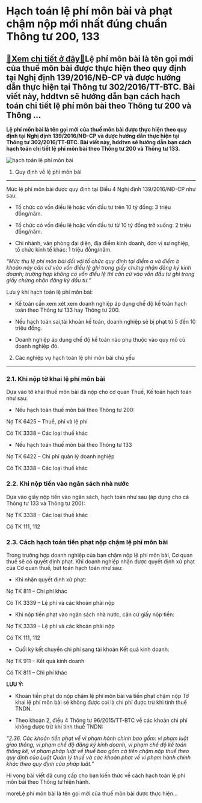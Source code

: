 Hạch toán lệ phí môn bài và phạt chậm nộp mới nhất đúng chuẩn Thông tư 200, 133
===============================================================================

[:gift:Xem chi tiết ở đây:gift:](https://hddtvn.com/hach-toan-le-phi-mon-bai-va-phat-cham-nop-moi-nhat-dung-chuan-thong-tu-200-133/)Lệ phí môn bài là tên gọi mới của thuế môn bài được thực hiện theo quy định tại Nghị định 139/2016/NĐ-CP và được hướng dẫn thực hiện tại Thông tư 302/2016/TT-BTC. Bài viết này, hddtvn sẽ hướng dẫn bạn cách hạch toán chi tiết lệ phí môn bài theo Thông tư 200 và Thông …
----------------------------------------------------------------------------------------------------------------------------------------------------------------------------------------------------------------------------------------------------------------------------

**Lệ phí môn bài là tên gọi mới của thuế môn bài được thực hiện theo quy định tại Nghị định 139/2016/NĐ-CP và được hướng dẫn thực hiện tại Thông tư 302/2016/TT-BTC. Bài viết này, hddtvn sẽ hướng dẫn bạn cách hạch toán chi tiết lệ phí môn bài theo Thông tư 200 và Thông tư 133.**


![hạch toán lệ phí môn bài](https://hddtvn.com/wp-content/uploads/2021/01/Monthly-Guardianship-fee_159981.jpg)


1. Quy định về lệ phí môn bài
-----------------------------


Mức lệ phí môn bài được quy định tại Điều 4 Nghị định 139/2016/NĐ-CP như sau:




* Tổ chức có vốn điều lệ hoặc vốn đầu tư trên 10 tỷ đồng: 3 triệu đồng/năm.

* Tổ chức có vốn điều lệ hoặc vốn đầu tư từ 10 tỷ đồng trở xuống: 2 triệu đồng/năm.

* Chi nhánh, văn phòng đại diện, địa điểm kinh doanh, đơn vị sự nghiệp, tổ chức kinh tế khác: 1 triệu đồng/năm.



*“Mức thu lệ phí môn bài đối với tổ chức quy định tại điểm a và điểm b khoản này căn cứ vào vốn điều lệ ghi trong giấy chứng nhận đăng ký kinh doanh; trường hợp không có vốn điều lệ thì căn cứ vào vốn đầu tư ghi trong giấy chứng nhận đăng ký đầu tư.”*


Lưu ý khi hạch toán lệ phí môn bài:




* Kế toán cần xem xét xem doanh nghiệp áp dụng chế độ kế toán hạch toán theo Thông tư 133 hay Thông tư 200.

* Nếu hạch toán sai,tài khoản kế toán, doanh nghiệp sẽ bị phạt từ 5 đến 10 triệu đồng.

* Doanh nghiệp áp dụng chế độ kế toán nào phụ thuộc vào quy mô củ doanh nghiệp đó.



2. Các nghiệp vụ hạch toán lệ phí môn bài chủ yếu
-------------------------------------------------


### 2.1. Khi nộp tờ khai lệ phí môn bài


Dựa vào tờ khai thuế môn bài đã nộp cho cơ quan Thuế, Kế toán hạch toán như sau:




* Nếu hạch toán thuế môn bài theo Thông tư 200:



Nợ TK 6425 – Thuế, phí và lệ phí


Có TK 3338 – Các loại thuế khác




* Nếu hạch toán thuế môn bài theo Thông tư 133



Nợ TK 6422 – Chi phí quản lý doanh nghiệp


Có TK 3338 – Các loại thuế khác


### 2.2. Khi nộp tiền vào ngân sách nhà nước


Dựa vào giấy nộp tiền vào ngân sách, hạch toán như sau (áp dụng cho cả Thông tư 133 và Thông tư 200):


Nợ TK 3338 – Các loại thuế khác


Có TK 111, 112


### 2.3. Cách hạch toán tiền phạt nộp chậm lệ phí môn bài


Trong trường hợp doanh nghiệp của bạn chậm nộp lệ phí môn bài, Cơ quan thuế sẽ có quyết định phạt. Khi doanh nghiệp nhận được quyết định xử phạt của Cơ quan thuế, bút toán hạch toán như sau:




* Khi nhận quyết định xử phạt:



Nợ TK 811 – Chi phí khác


Có TK 3339 – Lệ phí và các khoản phải nộp




* Khi nộp tiền phạt vào ngân sách nhà nước, căn cứ giấy nộp tiền:



Nợ TK 3339 – Lệ phí và các khoản phải nộp


Có TK 111, 112




* Cuối kỳ kết chuyển chi phí sang tài khoản Kết quả kinh doanh:



Nợ TK 911 – Kết quả kinh doanh


Có TK 811 – Chi phí khác


**LƯU Ý:**




* Khoản tiền phạt do nộp chậm lệ phí môn bài và tiền phạt chậm nộp Tờ khai lệ phí môn bài sẽ không được coi là chi phí được trừ khi tính thuế TNDN.

* Theo khoản 2, điều 4 Thông tư 96/2015/TT-BTC về các khoản chi phí không được trừ khi tính thuế TNDN:



*“2.36. Các khoản tiền phạt về vi phạm hành chính bao gồm: vi phạm luật giao thông, vi phạm chế độ đăng ký kinh doanh, vi phạm chế độ kế toán thống kê, vi phạm pháp luật về thuế bao gồm cả tiền chậm nộp thuế theo quy định của Luật Quản lý thuế và các khoản phạt về vi phạm hành chính khác theo quy định của pháp luât.”*


Hi vọng bài viết đã cung cấp cho bạn kiến thức về cách hạch toán lệ phí môn bài theo Thông tư hiện hành.



moreLệ phí môn bài là tên gọi mới của thuế môn bài được thực hiện…

